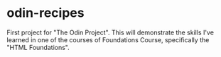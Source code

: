 # odin-recipes
First project for "The Odin Project". This will demonstrate the skills I've learned in one of the courses of Foundations Course, specifically the "HTML Foundations".